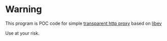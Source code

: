 Warning
===========

This program is POC code for simple [transparent http proxy](https://en.wikipedia.org/wiki/Proxy_server#Transparent_proxy
) based on [libev](http://libev.schmorp.de)

Use at your risk.







